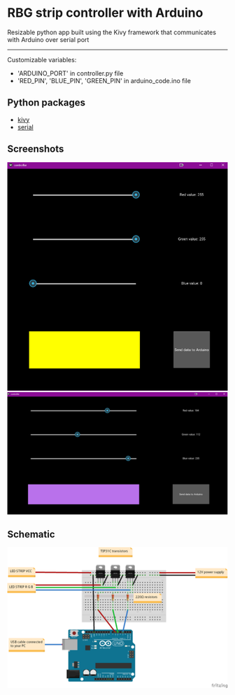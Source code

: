 # RBG strip controller with Arduino

Resizable python app built using the Kivy framework that communicates with Arduino over serial port

----
Customizable variables:

 - 'ARDUINO_PORT' in controller.py file
 - 'RED_PIN', 'BLUE_PIN', 'GREEN_PIN' in arduino_code.ino file

## Python packages

- [kivy](https://kivy.org/docs/installation/installation-rpi.html)
- [serial](http://pyserial.readthedocs.io/en/latest/pyserial.html)

## Screenshots

![SCREENSHOT1](pictures/screenshot.png)
![SCREENSHOT2](pictures/screenshot2.png)

## Schematic

![ARDUINO SCHEMATIC](pictures/Schematic.png)